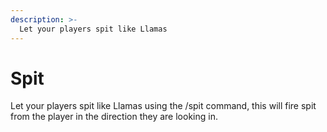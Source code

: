 ```yaml
---
description: >-
  Let your players spit like Llamas
---
```


# Spit
Let your players spit like Llamas using the /spit command, this will fire spit from the player in the direction they are looking in.
